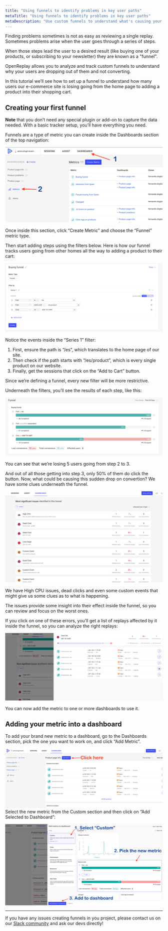 ```yaml
---
title: "Using funnels to identify problems in key user paths"
metaTitle: "Using funnels to identify problems in key user paths"
metaDescription: "Use custom funnels to understand what's causing your conversion issues"
---
```

Finding problems sometimes is not as easy as reviewing a single replay. Sometimes problems arise when the user goes through a series of steps.

When those steps lead the user to a desired result (like buying one of your products, or subscribing to your newsletter) they are known as a "funnel".

OpenReplay allows you to analyze and track custom funnels to understand why your users are dropping out of them and not converting.

In this tutorial we’ll see how to set up a funnel to understand how many users our e-commerce site is losing going from the home page to adding a product into their shopping cart.

## Creating your first funnel

**Note** that you don’t need any special plugin or add-on to capture the data needed. With a basic tracker setup, you’ll have everything you need.

Funnels are a type of metric you can create inside the Dashboards section of the top navigation:

![Finding the metrics section](./images/funnels/getting-to-metrics.png)

Once inside this section, click “Create Metric” and choose the “Funnel” metric type.

Then start adding steps using the filters below. Here is how our funnel tracks users going from other homes all the way to adding a product to their cart:

![Filters for creating a funnel](./images/funnels/funnel-filters.png)

Notice the events inside the “Series 1” filter:

1. First, ensure the path is “/es”, which  translates to the home page of our site.
2. Then check if the path starts with “/es/product”, which is every single product on our website.
3. Finally, get the sessions that click on the “Add to Cart” button.

Since we’re defining a funnel, every new filter will be more restrictive.

Underneath the filters, you’ll see the results of each step, like this:

![The funnel visually represented](./images/funnels/funnel-visual.png)

You can see that we’re losing 5 users going from step 2 to 3.

And out of all those getting into step 3, only 50% of them do click the button. Now, what could be causing this sudden drop on convertion? We have some clues underneath the funnel.

![Errors inside the funnel](./images/funnels/funnel-errors.png)

We have High CPU issues, dead clicks and even some custom events that might give us some clues as to what is happening.

The issues provide some insight into their effect inside the funnel, so you can review and focus on the worst ones.

If you click on one of these errors, you’ll get a list of replays affected by it inside the funnel, so you can analyze the right replays:

![Details inside a funnel error](./images/funnels/funnel-details.png)

You can now add the metric to one or more dashboards to use it.

## Adding your metric into a dashboard

To add your brand new metric to a dashboard, go to the Dashboards section, pick the one you want to work on, and click “Add Metric”.


![Adding a metric](./images/funnels/add-metric-button.png)
Select the new metric from the Custom section and then click on “Add Selected to Dashboard”:

![Adding the metric to the dashboard](./images/funnels/adding-metric-to-dashboard.png)

---

If you have any issues creating funnels in you project, please contact us on our [Slack community](https://slack.openreplay.com/) and ask our devs directly!
